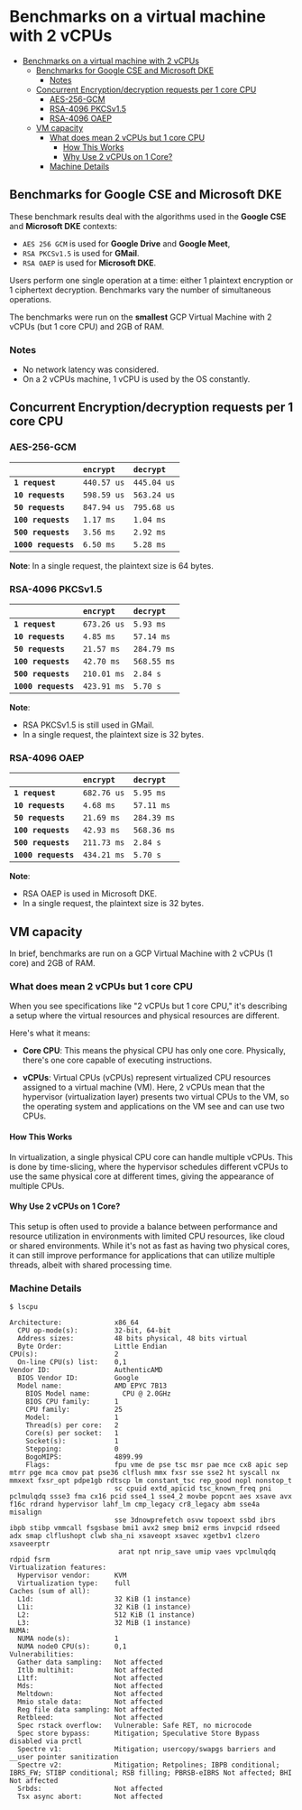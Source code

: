 
# Benchmarks on a virtual machine with 2 vCPUs

- [Benchmarks on a virtual machine with 2 vCPUs](#benchmarks-on-a-virtual-machine-with-2-vcpus)
  - [Benchmarks for Google CSE and Microsoft DKE](#benchmarks-for-google-cse-and-microsoft-dke)
    - [Notes](#notes)
  - [Concurrent Encryption/decryption requests per 1 core CPU](#concurrent-encryptiondecryption-requests-per-1-core-cpu)
    - [AES-256-GCM](#aes-256-gcm)
    - [RSA-4096 PKCSv1.5](#rsa-4096-pkcsv15)
    - [RSA-4096 OAEP](#rsa-4096-oaep)
  - [VM capacity](#vm-capacity)
    - [What does mean 2 vCPUs but 1 core CPU](#what-does-mean-2-vcpus-but-1-core-cpu)
      - [How This Works](#how-this-works)
      - [Why Use 2 vCPUs on 1 Core?](#why-use-2-vcpus-on-1-core)
    - [Machine Details](#machine-details)

## Benchmarks for Google CSE and Microsoft DKE

These benchmark results deal with the algorithms used in the **Google CSE** and **Microsoft DKE** contexts:

- `AES 256 GCM` is used for **Google Drive** and **Google Meet**,
- `RSA PKCSv1.5` is used for **GMail**.
- `RSA OAEP` is used for **Microsoft DKE**.

Users perform one single operation at a time: either 1 plaintext encryption or 1 ciphertext decryption. Benchmarks vary the number of simultaneous operations.

The benchmarks were run on the **smallest** GCP Virtual Machine with 2 vCPUs (but 1 core CPU) and 2GB of RAM.

### Notes

- No network latency was considered.
- On a 2 vCPUs machine, 1 vCPU is used by the OS constantly.

## Concurrent Encryption/decryption requests per 1 core CPU

### AES-256-GCM

|                     | `encrypt`   | `decrypt`   |
| :------------------ | :---------- | :---------- |
| **`1 request`**     | `440.57 us` | `445.04 us` |
| **`10 requests`**   | `598.59 us` | `563.24 us` |
| **`50 requests`**   | `847.94 us` | `795.68 us` |
| **`100 requests`**  | `1.17 ms`   | `1.04 ms`   |
| **`500 requests`**  | `3.56 ms`   | `2.92 ms`   |
| **`1000 requests`** | `6.50 ms`   | `5.28 ms`   |

**Note**: In a single request, the plaintext size is 64 bytes.

### RSA-4096 PKCSv1.5

|                     | `encrypt`   | `decrypt`   |
| :------------------ | :---------- | :---------- |
| **`1 request`**     | `673.26 us` | `5.93 ms`   |
| **`10 requests`**   | `4.85 ms`   | `57.14 ms`  |
| **`50 requests`**   | `21.57 ms`  | `284.79 ms` |
| **`100 requests`**  | `42.70 ms`  | `568.55 ms` |
| **`500 requests`**  | `210.01 ms` | `2.84 s`    |
| **`1000 requests`** | `423.91 ms` | `5.70 s`    |

**Note**:

- RSA PKCSv1.5 is still used in GMail.
- In a single request, the plaintext size is 32 bytes.

### RSA-4096 OAEP

|                     | `encrypt`   | `decrypt`   |
| :------------------ | :---------- | :---------- |
| **`1 request`**     | `682.76 us` | `5.95 ms`   |
| **`10 requests`**   | `4.68 ms`   | `57.11 ms`  |
| **`50 requests`**   | `21.69 ms`  | `284.39 ms` |
| **`100 requests`**  | `42.93 ms`  | `568.36 ms` |
| **`500 requests`**  | `211.73 ms` | `2.84 s`    |
| **`1000 requests`** | `434.21 ms` | `5.70 s`    |

**Note**:

- RSA OAEP is used in Microsoft DKE.
- In a single request, the plaintext size is 32 bytes.

## VM capacity

In brief, benchmarks are run on a GCP Virtual Machine with 2 vCPUs (1 core) and 2GB of RAM.

### What does mean 2 vCPUs but 1 core CPU

When you see specifications like "2 vCPUs but 1 core CPU," it's describing a setup where the virtual resources and physical resources are different.

Here's what it means:

- **Core CPU**: This means the physical CPU has only one core. Physically, there's one core capable of executing instructions.

- **vCPUs**: Virtual CPUs (vCPUs) represent virtualized CPU resources assigned to a virtual machine (VM). Here, 2 vCPUs mean that the hypervisor (virtualization layer) presents two virtual CPUs to the VM, so the operating system and applications on the VM see and can use two CPUs.

#### How This Works

In virtualization, a single physical CPU core can handle multiple vCPUs. This is done by time-slicing, where the hypervisor schedules different vCPUs to use the same physical core at different times, giving the appearance of multiple CPUs.

#### Why Use 2 vCPUs on 1 Core?

This setup is often used to provide a balance between performance and resource utilization in environments with limited CPU resources, like cloud or shared environments. While it's not as fast as having two physical cores, it can still improve performance for applications that can utilize multiple threads, albeit with shared processing time.

### Machine Details

```shell
$ lscpu

Architecture:             x86_64
  CPU op-mode(s):         32-bit, 64-bit
  Address sizes:          48 bits physical, 48 bits virtual
  Byte Order:             Little Endian
CPU(s):                   2
  On-line CPU(s) list:    0,1
Vendor ID:                AuthenticAMD
  BIOS Vendor ID:         Google
  Model name:             AMD EPYC 7B13
    BIOS Model name:        CPU @ 2.0GHz
    BIOS CPU family:      1
    CPU family:           25
    Model:                1
    Thread(s) per core:   2
    Core(s) per socket:   1
    Socket(s):            1
    Stepping:             0
    BogoMIPS:             4899.99
    Flags:                fpu vme de pse tsc msr pae mce cx8 apic sep mtrr pge mca cmov pat pse36 clflush mmx fxsr sse sse2 ht syscall nx mmxext fxsr_opt pdpe1gb rdtscp lm constant_tsc rep_good nopl nonstop_t
                          sc cpuid extd_apicid tsc_known_freq pni pclmulqdq ssse3 fma cx16 pcid sse4_1 sse4_2 movbe popcnt aes xsave avx f16c rdrand hypervisor lahf_lm cmp_legacy cr8_legacy abm sse4a misalign
                          sse 3dnowprefetch osvw topoext ssbd ibrs ibpb stibp vmmcall fsgsbase bmi1 avx2 smep bmi2 erms invpcid rdseed adx smap clflushopt clwb sha_ni xsaveopt xsavec xgetbv1 clzero xsaveerptr
                           arat npt nrip_save umip vaes vpclmulqdq rdpid fsrm
Virtualization features:
  Hypervisor vendor:      KVM
  Virtualization type:    full
Caches (sum of all):
  L1d:                    32 KiB (1 instance)
  L1i:                    32 KiB (1 instance)
  L2:                     512 KiB (1 instance)
  L3:                     32 MiB (1 instance)
NUMA:
  NUMA node(s):           1
  NUMA node0 CPU(s):      0,1
Vulnerabilities:
  Gather data sampling:   Not affected
  Itlb multihit:          Not affected
  L1tf:                   Not affected
  Mds:                    Not affected
  Meltdown:               Not affected
  Mmio stale data:        Not affected
  Reg file data sampling: Not affected
  Retbleed:               Not affected
  Spec rstack overflow:   Vulnerable: Safe RET, no microcode
  Spec store bypass:      Mitigation; Speculative Store Bypass disabled via prctl
  Spectre v1:             Mitigation; usercopy/swapgs barriers and __user pointer sanitization
  Spectre v2:             Mitigation; Retpolines; IBPB conditional; IBRS_FW; STIBP conditional; RSB filling; PBRSB-eIBRS Not affected; BHI Not affected
  Srbds:                  Not affected
  Tsx async abort:        Not affected
```
